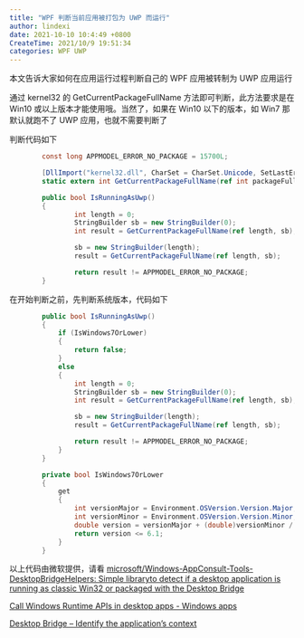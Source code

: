```yaml
---
title: "WPF 判断当前应用被打包为 UWP 而运行"
author: lindexi
date: 2021-10-10 10:4:49 +0800
CreateTime: 2021/10/9 19:51:34
categories: WPF UWP
---
```


本文告诉大家如何在应用运行过程判断自己的 WPF 应用被转制为 UWP 应用运行

<!--more-->


<!-- CreateTime:2021/10/9 19:51:34 -->


通过 kernel32 的 GetCurrentPackageFullName 方法即可判断，此方法要求是在 Win10 或以上版本才能使用哦。当然了，如果在 Win10 以下的版本，如 Win7 那默认就跑不了 UWP 应用，也就不需要判断了

判断代码如下

```csharp
        const long APPMODEL_ERROR_NO_PACKAGE = 15700L;

        [DllImport("kernel32.dll", CharSet = CharSet.Unicode, SetLastError = true)]
        static extern int GetCurrentPackageFullName(ref int packageFullNameLength, StringBuilder packageFullName);

        public bool IsRunningAsUwp()
        {
                int length = 0;
                StringBuilder sb = new StringBuilder(0);
                int result = GetCurrentPackageFullName(ref length, sb);

                sb = new StringBuilder(length);
                result = GetCurrentPackageFullName(ref length, sb);

                return result != APPMODEL_ERROR_NO_PACKAGE;
        }
```

在开始判断之前，先判断系统版本，代码如下

```csharp
        public bool IsRunningAsUwp()
        {
            if (IsWindows7OrLower)
            {
                return false;
            }
            else
            {
                int length = 0;
                StringBuilder sb = new StringBuilder(0);
                int result = GetCurrentPackageFullName(ref length, sb);

                sb = new StringBuilder(length);
                result = GetCurrentPackageFullName(ref length, sb);

                return result != APPMODEL_ERROR_NO_PACKAGE;
            }
        }

        private bool IsWindows7OrLower
        {
            get
            {
                int versionMajor = Environment.OSVersion.Version.Major;
                int versionMinor = Environment.OSVersion.Version.Minor;
                double version = versionMajor + (double)versionMinor / 10;
                return version <= 6.1;
            }
        }
```

以上代码由微软提供，请看 [microsoft/Windows-AppConsult-Tools-DesktopBridgeHelpers: Simple libraryto detect if a desktop application is running as classic Win32 or packaged with the Desktop Bridge](https://github.com/microsoft/Windows-AppConsult-Tools-DesktopBridgeHelpers )

[Call Windows Runtime APIs in desktop apps - Windows apps](https://docs.microsoft.com/en-us/windows/apps/desktop/modernize/desktop-to-uwp-enhance#net-5-and-later-use-the-target-framework-moniker-option?WT.mc_id=WD-MVP-5003260 )

[Desktop Bridge – Identify the application’s context](https://docs.microsoft.com/en-us/archive/blogs/appconsult/desktop-bridge-identify-the-applications-context )

